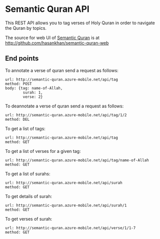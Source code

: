 Semantic Quran API
==================

This REST API allows you to tag verses of Holy Quran in order to navigate the Quran by topics.

The source for web UI of [Semantic Quran](http://semquran.com) is at http://github.com/hasankhan/semantic-quran-web

## End points

To annotate a verse of quran send a request as follows:

    url: http://semantic-quran.azure-mobile.net/api/tag
    method: POST
    body: {tag: name-of-Allah,
            surah: 1, 
            verse: 2}

To deannotate a verse of quran send a request as follows:

    url: http://semantic-quran.azure-mobile.net/api/tag/1/2
    method: DEL

To get a list of tags:

    url: http://semantic-quran.azure-mobile.net/api/tag
    method: GET
    
To get a list of verses for a given tag:

    url: http://semantic-quran.azure-mobile.net/api/tag/name-of-Allah
    method: GET
    
To get a list of surahs:

    url: http://semantic-quran.azure-mobile.net/api/surah
    method: GET
    
To get details of surah:

    url: http://semantic-quran.azure-mobile.net/api/surah/1
    method: GET
    
To get verses of surah:

    url: http://semantic-quran.azure-mobile.net/api/verse/1/1-7
    method: GET
